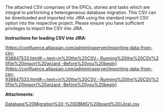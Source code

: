 The attached CSV comprises of the EPICs, stories and tasks which are integral to performing a heterogeneous database migration. This CSV can be downloaded and imported into JIRA using the standard import CSV option into the respective project. Please ensure you have sufficient privileges to import the CSV into JIRA.

**Instructions for loading CSV into JIRA:**

[https://confluence.atlassian.com/adminjiraserver/importing-data-from-csv-938847533.html#:~:text=in%20the%20CSV.-,Running%20the%20CSV%20file%20import%20wizard,-Before%20you%20begin](https://confluence.atlassian.com/adminjiraserver/importing-data-from-csv-938847533.html#:~:text=in%20the%20CSV.-,Running%20the%20CSV%20file%20import%20wizard,-Before%20you%20begin)

 **Attachments:** 


[Database%20Migration%20-%20DBMIG%20board%20(Jira).csv](/.attachments/DK-DatabaseMigration/Database%20Migration%20-%20DBMIG%20board%20(Jira).csv)
